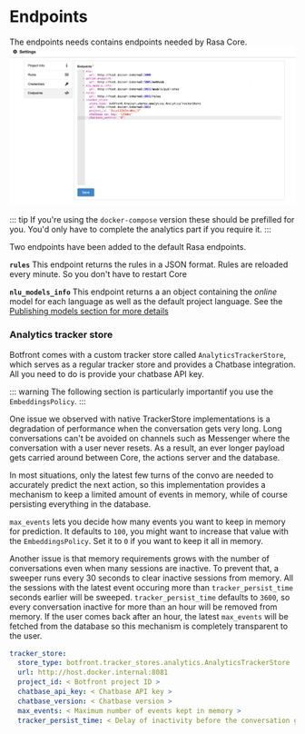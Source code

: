 # Endpoints

The endpoints needs contains endpoints needed by Rasa Core.
![](../../images/project_settings_endpoints.jpg)

::: tip
If you're using the `docker-compose` version these should be prefilled for you. You'd only have to complete the analytics part if you require it.
:::

Two endpoints have been added to the default Rasa endpoints.

**`rules`**
This endpoint returns the rules in a JSON format. Rules are reloaded every minute. So you don't have to restart Core

**`nlu_models_info`**
This endpoint returns a an object containing the _online_ model for each language as well as the default project language. See the [Publishing models section for more details](../nlu/instances-models.html#publishing-models)

### Analytics tracker store
Botfront comes with a custom tracker store called `AnalyticsTrackerStore`, which serves as a regular tracker store and provides a Chatbase integration. All you need to do is provide your chatbase API key.


::: warning
The following section is particularly importantif you use the `EmbeddingsPolicy`. 
:::


One issue we observed with native TrackerStore implementations is a degradation of performance when the conversation gets very long. Long conversations can't be avoided on channels such as Messenger where the conversation with a user never resets. As a result, an ever longer payload gets carried around between Core, the actions server and the database. 

In most situations, only the latest few turns of the convo are needed to accurately predict the next action, so this implementation provides a mechanism to keep a limited amount of events in memory, while of course persisting everything in the database. 

`max_events` lets you decide how many events you want to keep in memory for prediction. It defaults to `100`, you might want to increase that value with the `EmbeddingsPolicy`. Set it to `0` if you want to keep it all in memory. 

Another issue is that memory requirements grows with the number of conversations even when many sessions are inactive. To prevent that, a sweeper runs every 30 seconds to clear inactive sessions from memory. All the sessions with the latest event occuring more than `tracker_persist_time` seconds earlier will be sweeped. `tracker_persist_time` defaults to `3600`, so every conversation inactive for more than an hour will be removed from memory. If the user comes back after an hour, the latest `max_events` will be fetched from the database so this mechanism is completely transparent to the user.


```yaml
tracker_store:
  store_type: botfront.tracker_stores.analytics.AnalyticsTrackerStore
  url: http://host.docker.internal:8081
  project_id: < Botfront project ID >
  chatbase_api_key: < Chatbase API key >
  chatbase_version: < Chatbase version >
  max_events: < Maximum number of events kept in memory >
  tracker_persist_time: < Delay of inactivity before the conversation gets removed from memory >
```



